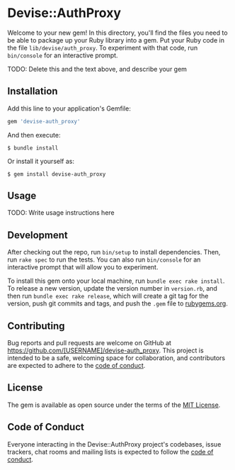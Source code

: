 # Devise::AuthProxy

Welcome to your new gem! In this directory, you'll find the files you need to be able to package up your Ruby library into a gem. Put your Ruby code in the file `lib/devise/auth_proxy`. To experiment with that code, run `bin/console` for an interactive prompt.

TODO: Delete this and the text above, and describe your gem

## Installation

Add this line to your application's Gemfile:

```ruby
gem 'devise-auth_proxy'
```

And then execute:

    $ bundle install

Or install it yourself as:

    $ gem install devise-auth_proxy

## Usage

TODO: Write usage instructions here

## Development

After checking out the repo, run `bin/setup` to install dependencies. Then, run `rake spec` to run the tests. You can also run `bin/console` for an interactive prompt that will allow you to experiment.

To install this gem onto your local machine, run `bundle exec rake install`. To release a new version, update the version number in `version.rb`, and then run `bundle exec rake release`, which will create a git tag for the version, push git commits and tags, and push the `.gem` file to [rubygems.org](https://rubygems.org).

## Contributing

Bug reports and pull requests are welcome on GitHub at https://github.com/[USERNAME]/devise-auth_proxy. This project is intended to be a safe, welcoming space for collaboration, and contributors are expected to adhere to the [code of conduct](https://github.com/[USERNAME]/devise-auth_proxy/blob/master/CODE_OF_CONDUCT.md).


## License

The gem is available as open source under the terms of the [MIT License](https://opensource.org/licenses/MIT).

## Code of Conduct

Everyone interacting in the Devise::AuthProxy project's codebases, issue trackers, chat rooms and mailing lists is expected to follow the [code of conduct](https://github.com/[USERNAME]/devise-auth_proxy/blob/master/CODE_OF_CONDUCT.md).

